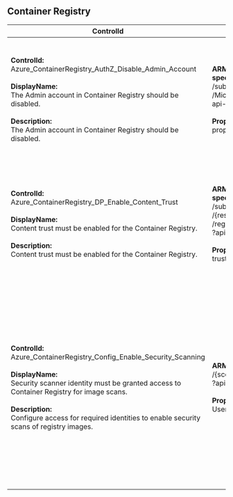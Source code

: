 ## Container Registry

| ControlId | Dependent Azure API(s) and Properties | Control spec |
|-----------|-------------------------------------|------------------|
| <b>ControlId:</b><br>Azure_ContainerRegistry_AuthZ_Disable_Admin_Account<br><br><b>DisplayName:</b><br>The Admin account in Container Registry should be disabled.<br><br><b>Description: </b><br> The Admin account in Container Registry should be disabled. | <b> ARM API to lists all the container registries under the specified subscription. </b> <br> /subscriptions/{subscriptionId}/providers<br>/Microsoft.ContainerRegistry/registries? <br> api-version=2019-05-01 <br><br><b>Properties:</b><br> properties.adminUserEnabled | <b>Scope: </b> Applies on all container registry resources.<br><br><b>Config: </b> NA<br><br> <b>Passed: </b><br> 'Admin User' is 'Disabled'. <br><br> <b>Failed: </b><br> 'Admin User' is 'Enabled'. |
| <b>ControlId:</b><br>Azure_ContainerRegistry_DP_Enable_Content_Trust<br><br><b>DisplayName:</b><br>Content trust must be enabled for the Container Registry.<br><br><b>Description: </b><br> Content trust must be enabled for the Container Registry. | <b> ARM API to lists all the container registries under the specified subscription. </b> <br> /subscriptions/{subscriptionId}/resourceGroups<br>/{resourceGroupName}/providers/Microsoft.ContainerRegistry<br>/registries/{ResourceName}/listPolicies<br>?api-version=2017-10-01 <br><br><b>Properties:</b><br> trustPolicy/status | <b>Scope: </b> Applies on all container registry resources.<br><br><b>Config: </b> NA<br><br> <b>Passed: </b><br> Content trust is enabled. <br><br> <b>Failed: </b><br> Content trust is not enabled. |
| <b>ControlId:</b><br>Azure_ContainerRegistry_Config_Enable_Security_Scanning<br><br><b>DisplayName:</b><br>Security scanner identity must be granted access to Container Registry for image scans.<br><br><b>Description: </b><br> Configure access for required identities to enable security scans of registry images. | <b> ARM API to list role assignment at scope: </b> <br> /{scope}/providers/Microsoft.Authorization/roleAssignments<br>?api-version=2018-01-01-preview <br><br><b>Properties:</b><br> UserName, RoleName, ResourceId | <b>Scope: </b> Applies on all container registry resources.<br><br><b>Config: </b> CentralAccount <br><br> <b>Passed: </b><br>1. No mandatory central account required. <br>2. Mandatory central account found with required role. <br><br> <b>Failed: </b><br>Mandatory central account not found with required role. |


